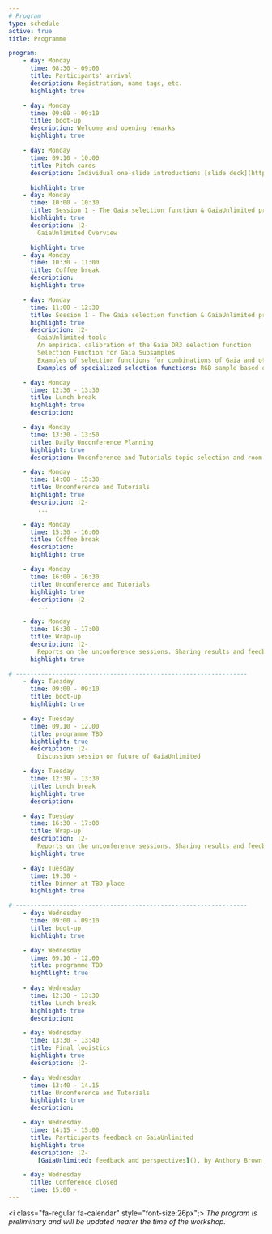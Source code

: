 ```yaml
---
# Program
type: schedule
active: true
title: Programme

program:
    - day: Monday
      time: 08:30 - 09:00
      title: Participants' arrival
      description: Registration, name tags, etc.
      highlight: true

    - day: Monday
      time: 09:00 - 09:10
      title: boot-up
      description: Welcome and opening remarks
      highlight: true

    - day: Monday
      time: 09:10 - 10:00
      title: Pitch cards
      description: Individual one-slide introductions [slide deck](https://docs.google.com/presentation/d/129dMgPvSP_gWxbiLA3nNBAgWdsC5j6qUgDxePL5C2GE/edit?usp=sharing)

      highlight: true
    - day: Monday
      time: 10:00 - 10:30
      title: Session 1 - The Gaia selection function & GaiaUnlimited project
      highlight: true
      description: |2-
        GaiaUnlimited Overview

      highlight: true
    - day: Monday
      time: 10:30 - 11:00
      title: Coffee break
      description:
      highlight: true

    - day: Monday
      time: 11:00 - 12:30
      title: Session 1 - The Gaia selection function & GaiaUnlimited project
      highlight: true
      description: |2-
        GaiaUnlimited tools
        An empirical calibration of the Gaia DR3 selection function
        Selection Function for Gaia Subsamples
        Examples of selection functions for combinations of Gaia and other surveys; Gaia+APOGEE, Gaia+AllWISE
        Examples of specialized selection functions: RGB sample based on Andrae et al (2023), binary selection based on RUWE

    - day: Monday
      time: 12:30 - 13:30
      title: Lunch break
      highlight: true
      description:

    - day: Monday
      time: 13:30 - 13:50
      title: Daily Unconference Planning
      highlight: true
      description: Unconference and Tutorials topic selection and room allocation

    - day: Monday
      time: 14:00 - 15:30
      title: Unconference and Tutorials
      highlight: true
      description: |2-
        ...

    - day: Monday
      time: 15:30 - 16:00
      title: Coffee break
      description:
      highlight: true

    - day: Monday
      time: 16:00 - 16:30
      title: Unconference and Tutorials
      highlight: true
      description: |2-
        ...

    - day: Monday
      time: 16:30 - 17:00
      title: Wrap-up
      description: |2-
        Reports on the unconference sessions. Sharing results and feedback.
      highlight: true

# ----------------------------------------------------------------
    - day: Tuesday
      time: 09:00 - 09:10
      title: boot-up
      highlight: true

    - day: Tuesday
      time: 09.10 - 12.00
      title: programme TBD
      hightlight: true
      description: |2-
        Discussion session on future of GaiaUnlimited

    - day: Tuesday
      time: 12:30 - 13:30
      title: Lunch break
      highlight: true
      description:

    - day: Tuesday
      time: 16:30 - 17:00
      title: Wrap-up
      description: |2-
        Reports on the unconference sessions. Sharing results and feedback.
      highlight: true

    - day: Tuesday
      time: 19:30 -
      title: Dinner at TBD place
      highlight: true

# ----------------------------------------------------------------
    - day: Wednesday
      time: 09:00 - 09:10
      title: boot-up
      highlight: true

    - day: Wednesday
      time: 09.10 - 12.00
      title: programme TBD
      hightlight: true
 
    - day: Wednesday
      time: 12:30 - 13:30
      title: Lunch break
      highlight: true
      description:

    - day: Wednesday
      time: 13:30 - 13:40
      title: Final logistics
      highlight: true
      description: |2-

    - day: Wednesday
      time: 13:40 - 14.15
      title: Unconference and Tutorials
      highlight: true
      description:

    - day: Wednesday
      time: 14:15 - 15:00
      title: Participants feedback on GaiaUnlimited
      highlight: true
      description: |2-
        [GaiaUnlimited: feedback and perspectives](), by Anthony Brown

    - day: Wednesday
      title: Conference closed
      time: 15:00 -
---
```


<i class="fa-regular fa-calendar" style="font-size:26px";></i> _The program is preliminary and will be updated nearer the time of the workshop._